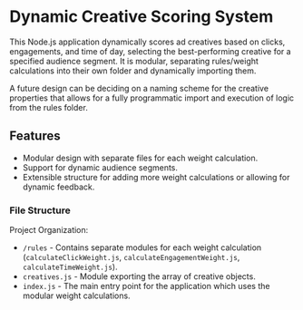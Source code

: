 # Dynamic Creative Scoring System

This Node.js application dynamically scores ad creatives based on clicks, engagements, and time of day, selecting the best-performing creative for a specified audience segment. It is modular, separating rules/weight calculations into their own folder and dynamically importing them.

A future design can be deciding on a naming scheme for the creative properties that allows for a fully programmatic import and execution of logic from the rules folder.

## Features

- Modular design with separate files for each weight calculation.
- Support for dynamic audience segments.
- Extensible structure for adding more weight calculations or allowing for dynamic feedback.

### File Structure

Project Organization:

- `/rules` - Contains separate modules for each weight calculation (`calculateClickWeight.js`, `calculateEngagementWeight.js`, `calculateTimeWeight.js`).
- `creatives.js` - Module exporting the array of creative objects.
- `index.js` - The main entry point for the application which uses the modular weight calculations.
